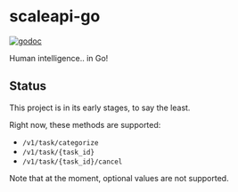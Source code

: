 # scaleapi-go
[![godoc](https://godoc.org/github.com/bvanrijn/scaleapi-go?status.svg)](http://godoc.org/github.com/bvanrijn/scaleapi-go)

Human intelligence.. in Go!

## Status
This project is in its early stages, to say the least.

Right now, these methods are supported:

- `/v1/task/categorize`
- `/v1/task/{task_id}` 
- `/v1/task/{task_id}/cancel`

Note that at the moment, optional values are not supported.
